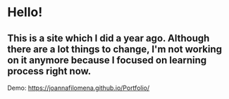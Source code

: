 # Hello!
## This is a site which I did a year ago. Although there are a lot things to change, I'm not working on it anymore because I focused on learning process right now.

Demo:
https://joannafilomena.github.io/Portfolio/

